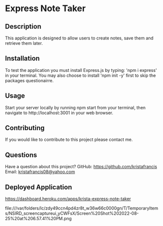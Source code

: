 # Express Note Taker

## Description

This application is designed to allow users to create notes, save them and retrieve them later.

## Installation

To test the application you must install Express.js by typing: 'npm i express' in your terminal. You may also choose to install 'npm init -y' first to skip the packages questionairre.

## Usage

Start your server locally by running npm start from your terminal, then navigate to http://localhost:3001 in your web browser.

## Contributing

If you would like to contribute to this project please contact me.

## Questions

Have a question about this project?
GitHub: https://github.com/kristafrancis
Email: kristafrancis08@yahoo.com

## Deployed Application

https://dashboard.heroku.com/apps/krista-express-note-taker

file:///var/folders/lc/zdy49ccn4pd4zr8t_w36w66c0000gn/T/TemporaryItems/NSIRD_screencaptureui_yCWFsX/Screen%20Shot%202022-08-25%20at%206.57.41%20PM.png

